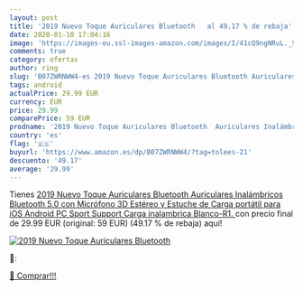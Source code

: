 ```yaml
---
layout: post
title: '2019 Nuevo Toque Auriculares Bluetooth   al 49.17 % de rebaja'
date: 2020-01-10 17:04:16
image: 'https://images-eu.ssl-images-amazon.com/images/I/41cQ9ngNRuL._SL200_.jpg'
comments: true
category: ofertas
author: ring
slug: 'B07ZWRNWW4-es 2019 Nuevo Toque Auriculares Bluetooth Auriculares...'
tags: android
actualPrice: 29.99 EUR
currency: EUR
price: 29.99
comparePrice: 59 EUR
prodname: '2019 Nuevo Toque Auriculares Bluetooth  Auriculares Inalámbricos Bluetooth 5.0 con Micrófono 3D Estéreo y Estuche de Carga portátil para iOS Android PC Sport Support Carga inalambrica  Blanco-R1. '
country: 'es'
flag: '🇪🇸'
buyurl: 'https://www.amazon.es/dp/B07ZWRNWW4/?tag=tolees-21'
descuento: '49.17'
average: '29.99'
---
```


Tienes [2019 Nuevo Toque Auriculares Bluetooth  Auriculares Inalámbricos Bluetooth 5.0 con Micrófono 3D Estéreo y Estuche de Carga portátil para iOS Android PC Sport Support Carga inalambrica  Blanco-R1. ](https://www.amazon.es/dp/B07ZWRNWW4/?tag=tolees-21) con precio final de  29.99 EUR (original: 59 EUR) (49.17 %  de rebaja) aqui!

[![2019 Nuevo Toque Auriculares Bluetooth  ](https://images-eu.ssl-images-amazon.com/images/I/41cQ9ngNRuL._SL200_.jpg)](https://www.amazon.es/dp/B07ZWRNWW4/?tag=tolees-21)

🔎:


[🛒 Comprar!!!](https://www.amazon.es/dp/B07ZWRNWW4/?tag=tolees-21)
